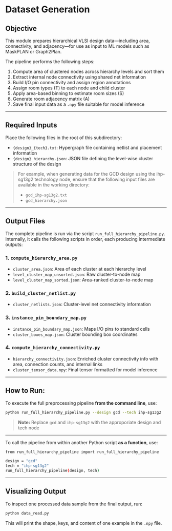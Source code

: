 # **Dataset Generation**

## Objective

This module prepares hierarchical VLSI design data—including area, connectivity, and adjacency—for use as input to ML models such as MaskPLAN or Graph2Plan.

The pipeline performs the following steps:

1. Compute area of clustered nodes across hierarchy levels and sort them
2. Extract internal node connectivity using shared net information
3. Build I/O pin connectivity and assign region annotations
4. Assign room types (T) to each node and child cluster
5. Apply area-based binning to estimate room sizes (S)
6. Generate room adjacency matrix (A)
7. Save final input data as a `.npy` file suitable for model inference

---

## Required Inputs

Place the following files in the root of this subdirectory:

- `{design}_{tech}.txt`: Hypergraph file containing netlist and placement information
- `{design}_hierarchy.json`: JSON file defining the level-wise cluster structure of the design

> For example, when generating data for the GCD design using the ihp-sg13g2 technology node, ensure that the following input files are available in the working directory: 
> * `gcd_ihp-sg13g2.txt`
> * `gcd_hierarchy.json`
---

## Output Files

The complete pipeline is run via the script `run_full_hierarchy_pipeline.py`. Internally, it calls the following scripts in order, each producing intermediate outputs:

### 1. `compute_hierarchy_area.py`
- `cluster_area.json`: Area of each cluster at each hierarchy level
- `level_cluster_map_unsorted.json`: Raw cluster-to-node map
- `level_cluster_map_sorted.json`: Area-ranked cluster-to-node map

### 2. `build_cluster_netlist.py`
- `cluster_netlists.json`: Cluster-level net connectivity information

### 3. `instance_pin_boundary_map.py`
- `instance_pin_boundary_map.json`: Maps I/O pins to standard cells
- `cluster_boxes_map.json`: Cluster bounding box coordinates

### 4. `compute_hierarchy_connectivity.py`
- `hierarchy_connectivity.json`: Enriched cluster connectivity info with area, connection counts, and internal links
- `cluster_tensor_data.npy`: Final tensor formatted for model inference

---

## How to Run: 

To execute the full preprocessing pipeline **from the command line**, use:

```bash
python run_full_hierarchy_pipeline.py --design gcd --tech ihp-sg13g2
```
> **Note:** Replace `gcd` and `ihp-sg13g2` with the approporiate design and tech node

---
To call the pipeline from within another Python script **as a function**, use:

```bash
from run_full_hierarchy_pipeline import run_full_hierarchy_pipeline

design = "gcd"
tech = "ihp-sg13g2"
run_full_hierarchy_pipeline(design, tech)

```
---
## Visualizing Output
To inspect one processed data sample from the final output, run:
```bash
python data_read.py
```
This will print the shape, keys, and content of one example in the `.npy` file.
